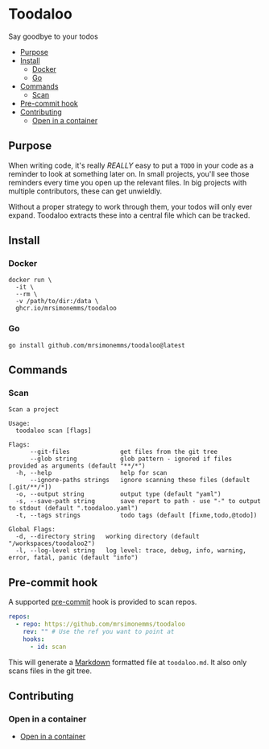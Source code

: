 # Toodaloo

Say goodbye to your todos

<!-- toc -->

* [Purpose](#purpose)
* [Install](#install)
  * [Docker](#docker)
  * [Go](#go)
* [Commands](#commands)
  * [Scan](#scan)
* [Pre-commit hook](#pre-commit-hook)
* [Contributing](#contributing)
  * [Open in a container](#open-in-a-container)

<!-- Regenerate with "pre-commit run -a markdown-toc" -->

<!-- tocstop -->

## Purpose

When writing code, it's really _REALLY_ easy to put a `TODO` in your code as a
reminder to look at something later on. In small projects, you'll see those reminders
every time you open up the relevant files. In big projects with multiple contributors,
these can get unwieldly.

Without a proper strategy to work through them, your todos will only ever expand.
Toodaloo extracts these into a central file which can be tracked.

## Install

### Docker

```shell
docker run \
  -it \
  --rm \
  -v /path/to/dir:/data \
  ghcr.io/mrsimonemms/toodaloo
```

### Go

```shell
go install github.com/mrsimonemms/toodaloo@latest
```

## Commands

### Scan

```shell
Scan a project

Usage:
  toodaloo scan [flags]

Flags:
      --git-files              get files from the git tree
      --glob string            glob pattern - ignored if files provided as arguments (default "**/*")
  -h, --help                   help for scan
      --ignore-paths strings   ignore scanning these files (default [.git/**/*])
  -o, --output string          output type (default "yaml")
  -s, --save-path string       save report to path - use "-" to output to stdout (default ".toodaloo.yaml")
  -t, --tags strings           todo tags (default [fixme,todo,@todo])

Global Flags:
  -d, --directory string   working directory (default "/workspaces/toodaloo2")
  -l, --log-level string   log level: trace, debug, info, warning, error, fatal, panic (default "info")
```

## Pre-commit hook

A supported [pre-commit](https://pre-commit.com) hook is provided to scan repos.

```yaml
repos:
  - repo: https://github.com/mrsimonemms/toodaloo
    rev: "" # Use the ref you want to point at
    hooks:
      - id: scan
```

This will generate a [Markdown](https://www.markdownguide.org) formatted file
at `toodaloo.md`. It also only scans files in the git tree.

## Contributing

### Open in a container

* [Open in a container](https://code.visualstudio.com/docs/devcontainers/containers)
